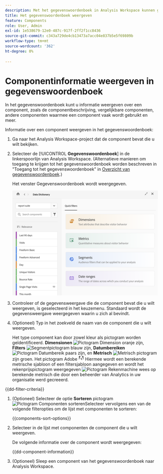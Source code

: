 ```yaml
---
description: Met het gegevenswoordenboek in Analysis Workspace kunnen gebruikers de verschillende componenten in Analysis Workspace, waaronder het beoogde gebruik, die zijn goedgekeurd, duplicaten zijn, catalogiseren en bijhouden, enzovoort.
title: Het gegevenswoordenboek weergeven
feature: Components
role: User, Admin
exl-id: 1e538679-12e0-487c-917f-2ff2f1cc8436
source-git-commit: c343a729de4cb13473a7acc04e837b5e5f69809b
workflow-type: tm+mt
source-wordcount: '362'
ht-degree: 0%

---
```


# Componentinformatie weergeven in gegevenswoordenboek

In het gegevenswoordenboek kunt u informatie weergeven over een component, zoals de componentbeschrijving, vergelijkbare componenten, andere componenten waarmee een component vaak wordt gebruikt en meer.

Informatie over een component weergeven in het gegevenswoordenboek:

1. Ga naar het Analysis Workspace-project dat de component bevat die u wilt bekijken.

1. Selecteer de [!UICONTROL **Gegevenswoordenboek**] in de linkerspoorlijn van Analysis Workspace. (Alternatieve manieren om toegang te krijgen tot het gegevenswoordenboek worden beschreven in &quot;Toegang tot het gegevenswoordenboek&quot; in [Overzicht van gegevenswoordenboek](/help/components/data-dictionary/data-dictionary-overview.md).)

   Het venster Gegevenswoordenboek wordt weergegeven.

   ![Het venster Gegevenswoordenboek met de snelle filters voor Dimensionen, Metriek, Segmenten en Datumbereiken](assets/data-dictionary.png)

   <!--double-check this screenshot. I mocked the admin view up a bit to get rid of the Dictionary health tab.-->

1. Controleer of de gegevensweergave die de component bevat die u wilt weergeven, is geselecteerd in het keuzemenu. Standaard wordt de gegevensweergave weergegeven waarin u zich al bevindt.

1. (Optioneel) Typ in het zoekveld de naam van de component die u wilt weergeven.

   Het type component kan door zowel kleur als pictogram worden geïdentificeerd. **Dimensionen** ![Pictogram Dimension](https://spectrum.adobe.com/static/icons/workflow_18/Smock_Data_18_N.svg) oranje zijn, **Filters** ![Segmentpictogram](https://spectrum.adobe.com/static/icons/workflow_18/Smock_Segmentation_18_N.svg) blauw zijn, **Datumbereiken** ![Pictogram Datumbereik](https://spectrum.adobe.com/static/icons/workflow_18/Smock_Calendar_18_N.svg) paars zijn, en **Metrisch** ![Metrisch pictogram](https://spectrum.adobe.com/static/icons/workflow_18/Smock_Event_18_N.svg) zijn groen. Het pictogram Adobe ![Adobe, pictogram](assets/default-calc-metric-icon.png) Hiermee wordt een berekende metrische sjabloon of een filtersjabloon aangegeven en wordt het rekenprijspictogram weergegeven ![Pictogram Rekenmachine](https://spectrum.adobe.com/static/icons/workflow_18/Smock_Calculator_18_N.svg) wees op berekende metrisch die door een beheerder van Analytics in uw organisatie werd gecreeerd.

{{dd-filter-criteria}}

1. (Optioneel) Selecteer de optie **Sorteren** pictogram ![Pictogram Componenten sorteren](https://spectrum.adobe.com/static/icons/workflow_18/Smock_SortOrderDown_18_N.svg)Selecteer vervolgens een van de volgende filteropties om de lijst met componenten te sorteren:

   {{components-sort-options}}

1. Selecteer in de lijst met componenten de component die u wilt weergeven.

   De volgende informatie over de component wordt weergegeven:

   {{dd-component-information}}

1. (Optioneel) Sleep een component van het gegevenswoordenboek naar Analysis Workspace.
